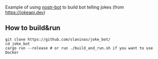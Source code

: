 Example of using [nostr-bot](https://github.com/slaninas/nostr-bot) to build bot telling jokes (from https://jokeapi.dev)

## How to build&run
```
git clone https://github.com/slaninas/joke_bot/
cd joke_bot
cargo run --release # or run ./build_and_run.sh if you want to use Docker  
